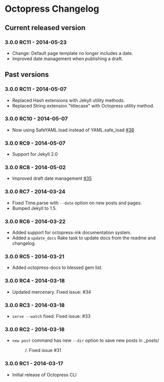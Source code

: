 # Octopress Changelog

## Current released version
### 3.0.0 RC11 - 2014-05-23

- Change: Default page template no longer includes a date.
- Improved date management when publishing a draft.

## Past versions

### 3.0.0 RC11 - 2014-05-07

- Replaced Hash extensions with Jekyll utility methods.
- Replaced String extension "titlecase" with Octopress utility method.

### 3.0.0 RC10 - 2014-05-07

- Now using SafeYAML.load instead of YAML.safe_load [#38](https://github.com/octopress/octopress/issues/38)

### 3.0.0 RC9 - 2014-05-07

- Support for Jekyll 2.0

### 3.0.0 RC8 - 2014-05-02

- Improved draft date management [#35](https://github.com/octopress/octopress/issues/35)

### 3.0.0 RC7 - 2014-03-24

- Fixed Time.parse with `--date` option on new posts and pages.
- Bumped Jekyll to 1.5.

### 3.0.0 RC6 - 2014-03-22

- Added support for octopress-ink documentation system.
- Added a `update_docs` Rake task to update docs from the readme and changelog.

### 3.0.0 RC5 - 2014-03-21
- Added octopress-docs to blessed gem list.

### 3.0.0 RC4 - 2014-03-18
- Updated mercenary. Fixed issue: #34

### 3.0.0 RC3 - 2014-03-18
- `serve --watch` fixed. Fixed issue: #33

### 3.0.0 RC2 - 2014-03-18
- `new post` command has new `--dir` option to save new posts in _posts/<DIR>/. Fixed issue #31

### 3.0.0 RC1 - 2014-03-17
- Initial release of Octopress CLI

